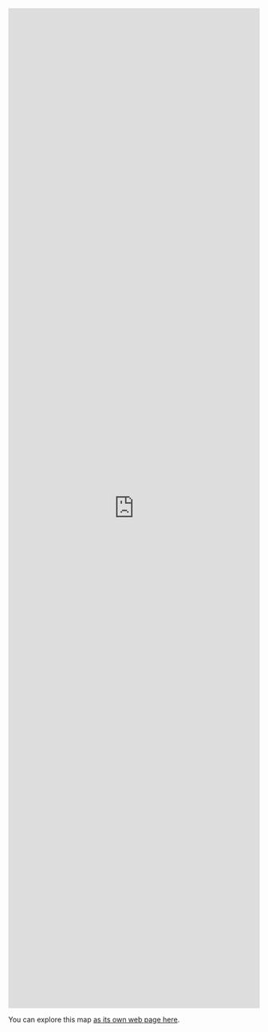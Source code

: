 <iframe src="https://www.rainviewer.com/map.html?loc=45.5301,17.2595,7&oFa=0&oC=0&oU=0&oCS=0&oF=1&oAP=1&c=5&o=50&lm=1&layer=radar&sm=0&sn=0&hu=0" width="100%" frameborder="0" style="border:0;height:50vh;" allowfullscreen></iframe>

You can explore this map [as its own web page here](myexample.html).
